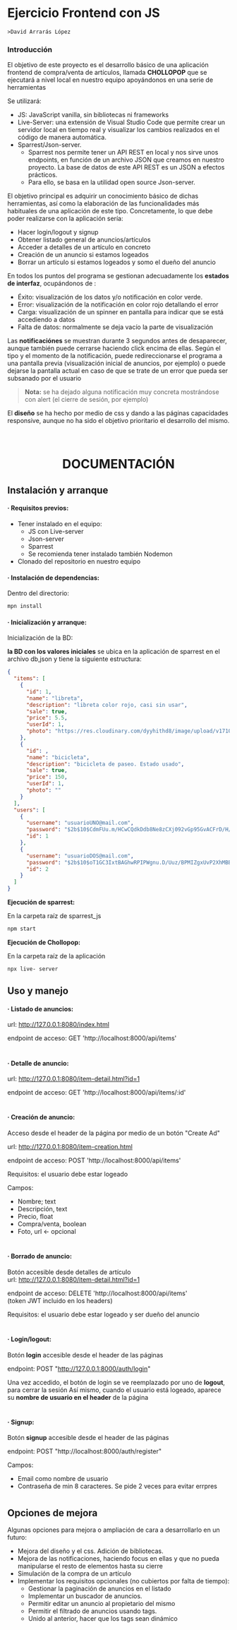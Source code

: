 # Ejercicio Frontend con JS

    >David Arrarás López

### Introducción

El objetivo de este proyecto es el desarrollo básico de una aplicación frontend de compra/venta de artículos, llamada **CHOLLOPOP** que se ejecutará a nivel local en nuestro equipo apoyándonos en una serie de herramientas 

Se utilizará:

- JS: JavaScript vanilla, sin bibliotecas ni frameworks
- Live-Server: una extensión de Visual Studio Code que permite crear un servidor local en tiempo real y visualizar los cambios realizados en el código de manera automática.
- Sparrest/Json-server.
  - Sparrest nos permite tener un API REST en local y nos sirve unos endpoints, en función de un archivo JSON que creamos en nuestro proyecto. La base de datos de este API REST es un JSON a efectos prácticos.
  - Para ello, se basa en la utilidad open source Json-server.

El objetivo principal es adquirir un conocimiento básico de dichas herramientas, así como la elaboración de las funcionalidades más habituales de una aplicación de este tipo.
Concretamente, lo que debe poder realizarse con la aplicación sería:

  - Hacer login/logout y signup
  - Obtener listado general de anuncios/artículos
  - Acceder a detalles de un artículo en concreto
  - Creación de un anuncio si estamos logeados
  - Borrar un artículo si estamos logeados y somo el dueño del anuncio

En todos los puntos del programa se gestionan adecuadamente  los **estados de interfaz**, ocupándonos de :

 - Éxito: visualización de los datos y/o notificación en color verde.
 - Error: visualización de la notificación en color rojo detallando el error
- Carga: visualización de un spinner en pantalla para indicar que se está accediendo a datos 
- Falta de datos: normalmente se deja vacío la parte de visualización 

Las **notificaciónes** se muestran durante 3 segundos antes de desaparecer, aunque también puede cerrarse haciendo click encima de ellas. Según el tipo y el momento de la notificación, puede redireccionarse el programa a una pantalla previa (visualización inicial de anuncios, por ejemplo) o puede dejarse la pantalla actual en caso de que se trate de un error que pueda ser subsanado por el usuario

> **Nota:** se ha dejado alguna notificación muy concreta mostrándose con alert (el cierre de sesión, por ejemplo)

El **diseño** se ha hecho por medio de css y dando a las páginas capacidades responsive, aunque no ha sido el objetivo prioritario el desarrollo del mismo.

  # <br><center>DOCUMENTACIÓN</center>

## Instalación y arranque

#### · Requisitos previos:
- Tener instalado en el equipo: 
  - JS con Live-server
  - Json-server
  - Sparrest
  - Se recomienda tener instalado también Nodemon
- Clonado del repositorio en nuestro equipo


#### · Instalación de dependencias:

Dentro del directorio:
```sh
mpn install
```
#### · Inicialización y arranque:

Inicialización de la BD:

 **la BD con los valores iniciales** se ubica en la aplicación de sparrest en el archivo db,json y tiene la siguiente estructura:

```json
{
  "items": [
    {
      "id": 1,
      "name": "libreta",
      "description": "libreta color rojo, casi sin usar",
      "sale": true,
      "price": 5.5,
      "userId": 1,
      "photo": "https://res.cloudinary.com/dyyhithd8/image/upload/v1710875622/libreta_mqkdhb.jpg"
    },
    {
      "id": ,
      "name": "bicicleta",
      "description": "bicicleta de paseo. Estado usado",
      "sale": true,
      "price": 150,
      "userId": 1,
      "photo": ""
    }
  ],
  "users": [
    {
      "username": "usuarioUNO@mail.com",
      "password": "$2b$10$CdmFUu.m/HCwCQdkDdb8Ne8zCXj092vGp95GvACFrD/H/bG4fRdiG",
      "id": 1
    },
    {
      "username": "usuarioDOS@mail.com",
      "password": "$2b$10$oT1GC3IxtBAGhwRPIPWgnu.D/Uuz/BPMIZgxUvP2XhMBBZvwTgMLu",
      "id": 2
    }
  ]
}
```
**Ejecución de sparrest:**

En la carpeta raíz de sparrest_js
```sh
npm start
```

**Ejecución de Chollopop:**

En la carpeta raíz de la aplicación
```sh
npx live- server
```  

##
## Uso y manejo

#### · Listado de anuncios:

url: http://127.0.0.1:8080/index.html

endpoint de acceso: GET 'http://localhost:8000/api/items'

#

#### · Detalle de anuncio:

url: http://127.0.0.1:8080/item-detail.html?id=1

endpoint de acceso: GET 'http://localhost:8000/api/items/:id'

# 

#### · Creación de anuncio:

Acceso desde el header de la página por medio de un botón "Create Ad"

url: http://127.0.0.1:8080/item-creation.html

endpoint de acceso: POST 'http://localhost:8000/api/items'

Requisitos: el usuario debe estar logeado

Campos: 
  - Nombre; text
  - Descripción, text
  - Precio, float
  - Compra/venta, boolean
  - Foto, url  <- opcional

# 

#### · Borrado de anuncio:

Botón accesible desde detalles de artículo   
url: http://127.0.0.1:8080/item-detail.html?id=1

endpoint de acceso: DELETE 'http://localhost:8000/api/items'  
(token JWT incluido en los headers)

Requisitos: el usuario debe estar logeado y ser dueño del anuncio

#

#### · Login/logout:

Botón **login** accesible desde el header de las páginas

endpoint: POST "http://127.0.0.1:8000/auth/login"

Una vez accedido, el botón de login se ve reemplazado por uno de **logout**, para cerrar la sesión
Así mismo, cuando el usuario está logeado, aparece su **nombre de usuario en el header** de la página

#

#### · Signup:

Botón **signup** accesible desde el header de las páginas

endpoint: POST "http://localhost:8000/auth/register"

Campos: 
  - Email como nombre de usuario
  - Contraseña de min 8 caracteres. Se pide 2 veces para evitar errpres

#

#
## Opciones de mejora

Algunas opciones para mejora o ampliación de cara a desarrollarlo en un futuro:

- Mejora del diseño y el css. Adición de bibliotecas.
- Mejora de las notificaciones, haciendo focus en ellas y que no pueda manipularse el resto de elementos hasta su cierre
- Simulación de la compra de un artículo
- Implementar los requisitos opcionales (no cubiertos por falta de tiempo):
  - Gestionar la paginación de anuncios en el listado
  - Implementar un buscador de anuncios.
  - Permitir editar un anuncio al propietario del mismo
  - Permitir el filtrado de anuncios usando tags. 
  - Unido al anterior, hacer que los tags sean dinámico
